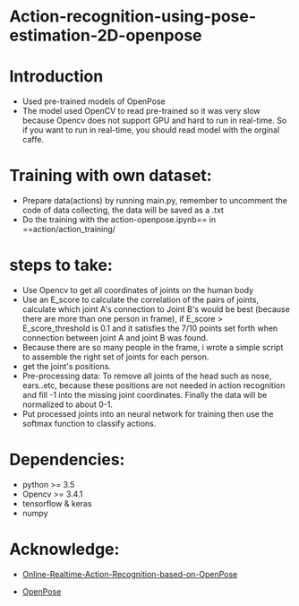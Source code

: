 # Action-recognition-using-pose-estimation-2D-openpose

# Introduction
* Used pre-trained models of OpenPose
* The model used OpenCV to read pre-trained so it was very slow because Opencv does not support GPU and hard to run in real-time. So if you want to run in real-time, you should read model with the orginal caffe.

# Training with own dataset:
* Prepare data(actions) by running main.py, remember to uncomment the code of data collecting, the data will be saved as a .txt
* Do the training with the action-openpose.ipynb== in ==action/action_training/

# steps to take:
* Use Opencv to get all coordinates of joints on the human body
* Use an E_score to calculate the correlation of the pairs of joints, calculate which
joint A's connection to Joint B's would be best (because there are more than one
person in frame), if E_score > E_score_threshold is 0.1 and it satisfies the 7/10
points set forth when connection between joint A and joint B was found.
* Because there are so many people in the frame, i wrote a simple script to assemble
the right set of joints for each person.
* get the joint's positions.
* Pre-processing data: To remove all joints of the head such as nose, ears..etc,
because these positions are not needed in action recognition and fill -1 into the
missing joint coordinates. Finally the data will be normalized to about 0-1.
* Put processed joints into an neural network for training then use the softmax
function to classify actions.

# Dependencies:
* python >= 3.5
* Opencv >= 3.4.1
* tensorflow & keras
* numpy
    
# Acknowledge:
* [Online-Realtime-Action-Recognition-based-on-OpenPose](https://github.com/LZQthePlane/Online-Realtime-Action-Recognition-based-on-OpenPose)
  
* [OpenPose](https://github.com/CMU-Perceptual-Computing-Lab/openpose)
  
  
